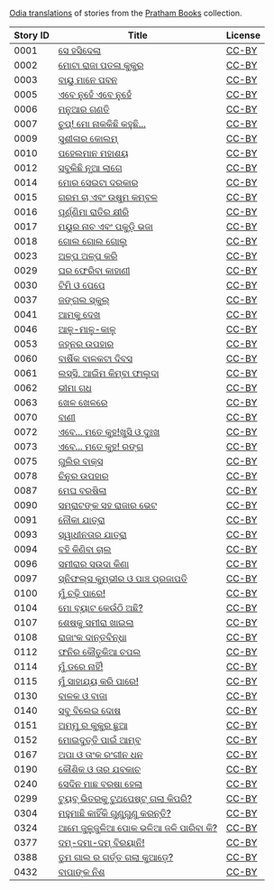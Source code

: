 [Odia translations](https://storyweaver.org.in/search?search%5Bquery%5D=&search%5Blanguages%5D%5B%5D=Odia) of stories from the [Pratham Books](http://prathambooks.org/) collection.

Story ID | Title | License
-------- | ----- | -------
0001 | [ସେ ହସିଦେଲା](https://storyweaver.org.in/stories/4-se-hasidela) | [CC-BY](https://creativecommons.org/licenses/by/4.0/)
0002 | [ମୋଟା ରାଜା ପତଳା କୁକୁର](https://storyweaver.org.in/stories/14-mota-raja-patala-kukura) | [CC-BY](https://creativecommons.org/licenses/by/4.0/)
0003 | [ବାୟୁ ମାନେ ପବନ](https://storyweaver.org.in/stories/18-bayu-mane-paban) | [CC-BY](https://creativecommons.org/licenses/by/4.0/)
0005 | [ଏବେ ନୁହେଁ ଏବେ ନୁହେଁ](https://storyweaver.org.in/stories/442-ebe-nuhein-ebe-nuhein) | [CC-BY](https://creativecommons.org/licenses/by/4.0/)
0006 | [ମନୁଆର ଗଣତି](https://storyweaver.org.in/stories/216-manuara-ganati) | [CC-BY](https://creativecommons.org/licenses/by/4.0/)
0007 | [ଚୁପ୍‌! ମୋ ନାକକିଛି କହୁଛି...](https://storyweaver.org.in/stories/217-chup-mo-naak-kichhi-kahuchhi) | [CC-BY](https://creativecommons.org/licenses/by/4.0/)
0009 | [ସୁଶୀଳାର କୋଲମ୍](https://storyweaver.org.in/stories/446-shushilaro-kolam) | [CC-BY](https://creativecommons.org/licenses/by/4.0/)
0010 | [ପହେଲମାନ ମହାଶୟ](https://storyweaver.org.in/stories/66-pehelman-mahashaya) | [CC-BY](https://creativecommons.org/licenses/by/4.0/)
0012 | [ସବୁକିଛି ନୂଆ ଲାଗେ](https://storyweaver.org.in/stories/76-sabukichi-nua-lage) | [CC-BY](https://creativecommons.org/licenses/by/4.0/)
0014 | [ମୋର ସେଇଟା ଦରକାର](https://storyweaver.org.in/stories/1636-mora-seita-darakar) | [CC-BY](https://creativecommons.org/licenses/by/4.0/)
0015 | [ଗରମ ଚା ଏବଂ ଉଷୁମ କମ୍ବଳ](https://storyweaver.org.in/stories/227-garam-cha-ebang-usuma-kamballa) | [CC-BY](https://creativecommons.org/licenses/by/4.0/)
0016 | [ପୂର୍ଣ୍ଣିମା ରାତିର କ୍ଷୀରି](https://storyweaver.org.in/stories/497-purnima-ratira-khiri) | [CC-BY](https://creativecommons.org/licenses/by/4.0/)
0017 | [ମୟୁର ନାଚ ଏବଂ ପକୁଡ଼ି ଭଜା](https://storyweaver.org.in/stories/606-mayura-nacha-abang-pakudi-bhaja) | [CC-BY](https://creativecommons.org/licenses/by/4.0/)
0018 | [ଗୋଲ ଗୋଲ ଗୋଲୁ](https://storyweaver.org.in/stories/521-gol-gol-golu) | [CC-BY](https://creativecommons.org/licenses/by/4.0/)
0023 | [ଅଳ୍ପ ଅଳ୍ପ କରି](https://storyweaver.org.in/stories/117-alapa-alapa-kari) | [CC-BY](https://creativecommons.org/licenses/by/4.0/)
0029 | [ଘର ଫେରିବା କାହାଣୀ](https://storyweaver.org.in/stories/147-ghara-pheribaa-kahani) | [CC-BY](https://creativecommons.org/licenses/by/4.0/)
0030 | [ଟିମି ଓ ପେପେ](https://storyweaver.org.in/stories/545-timmy-aau-pepe) | [CC-BY](https://creativecommons.org/licenses/by/4.0/)
0037 | [ଜଙ୍ଗଲ ସ୍କୁଲ୍](https://storyweaver.org.in/stories/366-jangal-school) | [CC-BY](https://creativecommons.org/licenses/by/4.0/)
0041 | [ଆମକୁ ଦେଖ](https://storyweaver.org.in/stories/2611-aamaku-dekha) | [CC-BY](https://creativecommons.org/licenses/by/4.0/)
0046 | [ଆଳୁ-ମାଳୁ-କାଳୁ](https://storyweaver.org.in/stories/201-aaloo-maaloo-kaaloo) | [CC-BY](https://creativecommons.org/licenses/by/4.0/)
0053 | [ଜହ୍ନର ଉପହାର](https://storyweaver.org.in/stories/239-janhara-uphar) | [CC-BY](https://creativecommons.org/licenses/by/4.0/)
0060 | [ବାର୍ଷିକ ବାଳକଟା ଦିବସ](https://storyweaver.org.in/stories/379-barsik-balakataa-dibasa) | [CC-BY](https://creativecommons.org/licenses/by/4.0/)
0061 | [ଲସ୍ସି, ଆଇିମ କିମ୍ବା ଫାଲୁଦା](https://storyweaver.org.in/stories/500-lassi-icecream-kimba-faluda) | [CC-BY](https://creativecommons.org/licenses/by/4.0/)
0062 | [ଭୀମା ଗଧ](https://storyweaver.org.in/stories/1688-bheema-gadha) | [CC-BY](https://creativecommons.org/licenses/by/4.0/)
0063 | [ଖେଳ ଖେଳରେ](https://storyweaver.org.in/stories/341-khela-khelare) | [CC-BY](https://creativecommons.org/licenses/by/4.0/)
0070 | [ବାଣୀ](https://storyweaver.org.in/stories/399-bani) | [CC-BY](https://creativecommons.org/licenses/by/4.0/)
0072 | [ଏବେ... ମତେ କୁହ!ଖୁସି ଓ ଦୁଃଖ](https://storyweaver.org.in/stories/461-khusi-o-dukha) | [CC-BY](https://creativecommons.org/licenses/by/4.0/)
0073 | [ଏବେ... ମତେ କୁହ! ରଙ୍ଗ](https://storyweaver.org.in/stories/469-abe-mate-kuha-rang) | [CC-BY](https://creativecommons.org/licenses/by/4.0/)
0075 | [ଗୁଲିର ବାକ୍ସ](https://storyweaver.org.in/stories/493-gulliro-baxo) | [CC-BY](https://creativecommons.org/licenses/by/4.0/)
0078 | [ଚିନୁର ଉପହାର](https://storyweaver.org.in/stories/636-chinura-upahara) | [CC-BY](https://creativecommons.org/licenses/by/4.0/)
0087 | [ମେଘ ବରଷିଲା](https://storyweaver.org.in/stories/701-megha-barsila) | [CC-BY](https://creativecommons.org/licenses/by/4.0/)
0090 | [ସମ୍ରାଟଙ୍କ ସହ ରାଜାର ଭେଟ](https://storyweaver.org.in/stories/733-samratanka-saha-raja-ra-bheta) | [CC-BY](https://creativecommons.org/licenses/by/4.0/)
0091 | [ନୌକା ଯାତ୍ରା](https://storyweaver.org.in/stories/729-nauka-jatra) | [CC-BY](https://creativecommons.org/licenses/by/4.0/)
0093 | [ସ୍ୱାଧୀନତାର ଯାତ୍ରା](https://storyweaver.org.in/stories/811-swadhinata-ra-jatra) | [CC-BY](https://creativecommons.org/licenses/by/4.0/)
0094 | [ବହି କିଣିବା ଚାଲ](https://storyweaver.org.in/stories/766-bahi-kiniba-chaala) | [CC-BY](https://creativecommons.org/licenses/by/4.0/)
0096 | [ସମୀରାର ସଉଦା କିଣା](https://storyweaver.org.in/stories/814-samirar-sauda-kina) | [CC-BY](https://creativecommons.org/licenses/by/4.0/)
0097 | [ସ୍ନିଫଲ୍‍ସ କୁମ୍ଭୀର ଓ ପାଞ୍ଚ ପ୍ରଜାପତି](https://storyweaver.org.in/stories/796-sniflas-kumbhira-o-panch-prajapati) | [CC-BY](https://creativecommons.org/licenses/by/4.0/)
0100 | [ମୁଁ ଚଢ଼ି ପାରେ!](https://storyweaver.org.in/stories/829-moo-chadhi-paare) | [CC-BY](https://creativecommons.org/licenses/by/4.0/)
0104 | [ମୋ ବ୍ୟାଟ କେଉଁଠି ଅଛି?](https://storyweaver.org.in/stories/875-mo-bat-keunthi-achhi) | [CC-BY](https://creativecommons.org/licenses/by/4.0/)
0107 | [ଶେଷକୁ ସମୀରା ଖାଇଲା](https://storyweaver.org.in/stories/924-shesaku-samira-khaila) | [CC-BY](https://creativecommons.org/licenses/by/4.0/)
0108 | [ରାଜାଂକ ଦାନ୍ତବିନ୍ଧା](https://storyweaver.org.in/stories/933-rajanka-dantabindha) | [CC-BY](https://creativecommons.org/licenses/by/4.0/)
0112 | [ଫନିର କୌତୁକିଆ ଚପଲ](https://storyweaver.org.in/stories/954-phanira-kautukiya-chappal) | [CC-BY](https://creativecommons.org/licenses/by/4.0/)
0114 | [ମୁଁ ଡରେ ନାହିଁ!](https://storyweaver.org.in/stories/966-moo-dare-naahin) | [CC-BY](https://creativecommons.org/licenses/by/4.0/)
0115 | [ମୁଁ ସାହାଯ୍ୟ କରି ପାରେ!](https://storyweaver.org.in/stories/975-moo-sahajya-kori-paare) | [CC-BY](https://creativecommons.org/licenses/by/4.0/)
0130 | [ବାଳକ ଓ ବାଜା](https://storyweaver.org.in/stories/1257-balak-o-bajaa) | [CC-BY](https://creativecommons.org/licenses/by/4.0/)
0140 | [ସବୁ ବିଲେଇ ଦୋଷ](https://storyweaver.org.in/stories/1389-sabu-bilei-dosa) | [CC-BY](https://creativecommons.org/licenses/by/4.0/)
0151 | [ଅମ୍ମୁ ର କୁକୁର ଛୁଆ](https://storyweaver.org.in/stories/1762-ammu-ra-kukura-chhua) | [CC-BY](https://creativecommons.org/licenses/by/4.0/)
0152 | [ମୋଇଦୁତ୍ତି ପାଇଁ ଆମ୍ବ](https://storyweaver.org.in/stories/2913-moidootty-paain-aamba) | [CC-BY](https://creativecommons.org/licenses/by/4.0/)
0167 | [ଅପା ଓ ତାଂକ ରଂଗୀନ ଧନ](https://storyweaver.org.in/stories/2037-apa-o-tanka-rangeen-dhana) | [CC-BY](https://creativecommons.org/licenses/by/4.0/)
0190 | [କୌଶିକ ଓ ତାର ଯବକାଚ](https://storyweaver.org.in/stories/2355-kaushik-o-tara-jabakacha) | [CC-BY](https://creativecommons.org/licenses/by/4.0/)
0240 | [ସେଦିନ ମାଛ ବରଷା ହେଲା](https://storyweaver.org.in/stories/2897-sedina-machha-barasa-hela) | [CC-BY](https://creativecommons.org/licenses/by/4.0/)
0299 | [ଟ୍ୟୁବ୍ ଭିତରକୁ ଟୁଥପେଷ୍ଟ୍ ଗଲା କିପରି?](https://storyweaver.org.in/stories/4095-tuthpest-kemiti-tyub-bhitare-pose) | [CC-BY](https://creativecommons.org/licenses/by/4.0/)
0304 | [ମହୁମାଛି କାହିଁକି ଗୁଣୁଗୁଣୁ କରନ୍ତି?](https://storyweaver.org.in/stories/4094-mahu-machhi-kaahinki-gunugunu-karanti) | [CC-BY](https://creativecommons.org/licenses/by/4.0/)
0324 | [ଆମେ ଜୁଳୁଜୁଳିଆ ପୋକ ଭଳିଆ ଜଳି ପାରିବା କି?](https://storyweaver.org.in/stories/4396-ame-kaahinki-julujulu-poko-bhalia-jali-pariba-nahin) | [CC-BY](https://creativecommons.org/licenses/by/4.0/)
0377 | [ଦମ୍-ଦମା-ଦମ୍ ବିରୟାନି!](https://storyweaver.org.in/stories/5059-dum-dama-dum-biryani) | [CC-BY](https://creativecommons.org/licenses/by/4.0/)
0388 | [ତୁମ ଗାଲ ର ଗର୍ତ୍ତ ଗଲା କୁଆଡ଼େ?](https://storyweaver.org.in/stories/5215-where-did-your-dimples-go) | [CC-BY](https://creativecommons.org/licenses/by/4.0/)
0432 | [ବାପାଙ୍କ ନିଶ](https://storyweaver.org.in/stories/136-bapanka-nisha) | [CC-BY](https://creativecommons.org/licenses/by/4.0/)
